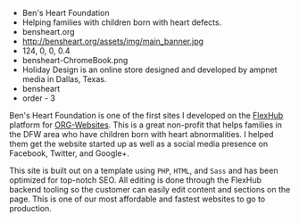 * Ben's Heart Foundation
* Helping families with children born with heart defects.
* bensheart.org
* http://bensheart.org/assets/img/main_banner.jpg
* 124, 0, 0, 0.4
* bensheart-ChromeBook.png
* Holiday Design is an online store designed and developed by ampnet media in Dallas, Texas.
* bensheart
* order - 3

Ben's Heart Foundation is one of the first sites I developed on the [FlexHub](http://flexhub.ampnetmedia.com) platform for [ORG-Websites](http://org-websites.com). This is a great non-profit that helps families in the DFW area who have children born with heart abnormalities. I helped them get the website started up as well as a social media presence on Facebook, Twitter, and Google+.

This site is built out on a template using `PHP`, `HTML`, and `Sass` and has been optimized for top-notch SEO. All editing is done through the FlexHub backend tooling so the customer can easily edit content and sections on the page. This is one of our most affordable and fastest websites to go to production.

